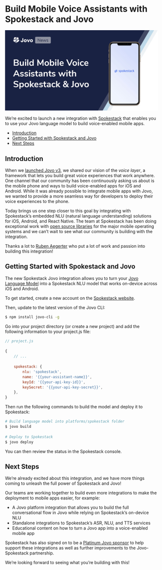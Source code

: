 # Build Mobile Voice Assistants with Spokestack and Jovo

![Build Mobile Voice Assistants with Spokestack and Jovo](./img/spokestack-mobile-voice.jpg "Build Mobile Voice Assistants with Spokestack and Jovo")

We’re excited to launch a new integration with [Spokestack](https://www.spokestack.io) that enables you to use your Jovo language model to build voice-enabled mobile apps.

* [Introduction](#introduction)
* [Getting Started with Spokestack and Jovo](#getting-started-with-spokestack-and-jovo)
* [Next Steps](#next-steps)

## Introduction

When we [launched Jovo v3](https://www.context-first.com/introducing-jovo-v3-the-voice-layer/), we shared our vision of the _voice layer_, a framework that lets you build great voice experiences that work anywhere. One channel that our community has been continuously asking us about is the mobile phone and ways to build voice-enabled apps for iOS and Android. While it was already possible to integrate mobile apps with Jovo, we wanted to provide a more seamless way for developers to deploy their voice experiences to the phone.

Today brings us one step closer to this goal by integrating with Spokestack’s embedded NLU (natural language understanding) solutions for iOS, Android, and React Native. The team at Spokestack has been doing exceptional work with [open source libraries](https://github.com/spokestack) for the major mobile operating systems and we can’t wait to see what our community is building with the integration.


Thanks a lot to [Ruben Aegerter](https://twitter.com/ruben_aeg) who put a lot of work and passion into building this integration!


## Getting Started with Spokestack and Jovo


The new Spokestack Jovo integration allows you to turn your [Jovo Language Model](https://www.jovo.tech/docs/model) into a Spokestack NLU model that works on-device across iOS and Android.

To get started, create a new account on the [Spokestack website](https://www.spokestack.io/create).

Then, update to the latest version of the Jovo CLI:

```sh
$ npm install jovo-cli -g
```

Go into your project directory (or create a new project) and add the following information to your project.js file:

```js
// project.js

{
    // ...

    spokestack: {
        nlu: 'spokestack',
        name: '{{your-assistant-name}}',
        keyId: '{{your-api-key-id}}',
        keySecret: '{{your-api-key-secret}}',
    },
}
```

Then run the following commands to build the model and deploy it to Spokestack:

```sh
# Build language model into platforms/spokestack folder
$ jovo build

# Deploy to Spokestack
$ jovo deploy
```

You can then review the status in the Spokestack console.




## Next Steps

We’re already excited about this integration, and we have more things coming to unleash the full power of Spokestack and Jovo!

Our teams are working together to build even more integrations to make the deployment to mobile apps easier, for example:
* A Jovo platform integration that allows you to build the full conversational flow in Jovo while relying on Spokestack’s on-device NLU
* Standalone integrations to Spokestack’s ASR, NLU, and TTS services
* Educational content on how to turn a Jovo app into a voice-enabled mobile app

Spokestack has also signed on to be a [Platinum Jovo sponsor](https://opencollective.com/jovo-framework) to help support these integrations as well as further improvements to the Jovo-Spokestack partnership.

We’re looking forward to seeing what you’re building with this!



<!--[metadata]: { "description": "We’re excited to launch a new integration with Spokestack that enables you to use your Jovo language model to build voice-enabled mobile apps.", "author": "jan-koenig", "tags": "Releases", "og-image": "https://www.jovo.tech/img/news/2020-07-15-spokestack-mobile-voice/spokestack-mobile-voice.jpg" }-->
